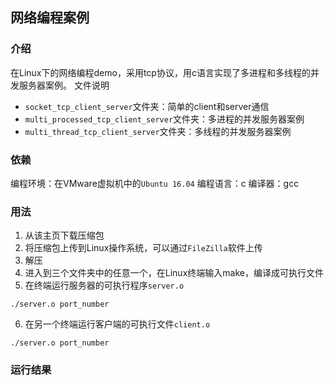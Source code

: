 ## 网络编程案例
### 介绍
在Linux下的网络编程demo，采用tcp协议，用c语言实现了多进程和多线程的并发服务器案例。
文件说明
- `socket_tcp_client_server`文件夹：简单的client和server通信
- `multi_processed_tcp_client_server`文件夹：多进程的并发服务器案例
- `multi_thread_tcp_client_server`文件夹：多线程的并发服务器案例
### 依赖
编程环境：在VMware虚拟机中的`Ubuntu 16.04`
编程语言：c
编译器：gcc

### 用法
1. 从该主页下载压缩包
2. 将压缩包上传到Linux操作系统，可以通过`FileZilla`软件上传
3. 解压
4. 进入到三个文件夹中的任意一个，在Linux终端输入make，编译成可执行文件
5. 在终端运行服务器的可执行程序`server.o`
```
./server.o port_number
```
6. 在另一个终端运行客户端的可执行文件`client.o`
```
./server.o port_number
```
### 运行结果

